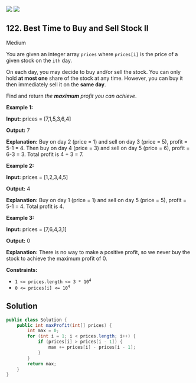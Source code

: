 [![](https://img.shields.io/github/stars/javadev/LeetCode-in-Java?label=Stars&style=flat-square)](https://github.com/javadev/LeetCode-in-Java)
[![](https://img.shields.io/github/forks/javadev/LeetCode-in-Java?label=Fork%20me%20on%20GitHub%20&style=flat-square)](https://github.com/javadev/LeetCode-in-Java/fork)

## 122\. Best Time to Buy and Sell Stock II

Medium

You are given an integer array `prices` where `prices[i]` is the price of a given stock on the `ith` day.

On each day, you may decide to buy and/or sell the stock. You can only hold **at most one** share of the stock at any time. However, you can buy it then immediately sell it on the **same day**.

Find and return _the **maximum** profit you can achieve_.

**Example 1:**

**Input:** prices = [7,1,5,3,6,4]

**Output:** 7

**Explanation:** Buy on day 2 (price = 1) and sell on day 3 (price = 5), profit = 5-1 = 4. Then buy on day 4 (price = 3) and sell on day 5 (price = 6), profit = 6-3 = 3. Total profit is 4 + 3 = 7. 

**Example 2:**

**Input:** prices = [1,2,3,4,5]

**Output:** 4

**Explanation:** Buy on day 1 (price = 1) and sell on day 5 (price = 5), profit = 5-1 = 4. Total profit is 4. 

**Example 3:**

**Input:** prices = [7,6,4,3,1]

**Output:** 0

**Explanation:** There is no way to make a positive profit, so we never buy the stock to achieve the maximum profit of 0. 

**Constraints:**

*   <code>1 <= prices.length <= 3 * 10<sup>4</sup></code>
*   <code>0 <= prices[i] <= 10<sup>4</sup></code>

## Solution

```java
public class Solution {
    public int maxProfit(int[] prices) {
        int max = 0;
        for (int i = 1; i < prices.length; i++) {
            if (prices[i] > prices[i - 1]) {
                max += prices[i] - prices[i - 1];
            }
        }
        return max;
    }
}
```